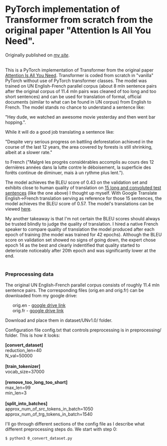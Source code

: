 # PyTorch implementation of Transformer from scratch from the original paper "Attention Is All You Need".

Originally published on [*my site*](https://alexgrishin.ai/pytorch_implementaion_of_attention_is_all_you_need).
<br /><br />

This is a PyTorch implementation of Transformer from the original paper [Attention Is All You Need](https://arxiv.org/pdf/1706.03762.pdf).
Transformer is coded from scratch in "vanilla" PyTorch without use of PyTorch transformer classes.
The model was trained on UN English-French parallel corpus (about 8 mln sentence pairs after the original corpus of 11.4 mln pairs
was cleaned of too long and too short sentences) and can be used for translation of formal,
official documents (similar to what can be found in UN corpus) from English to French. The model stands no chance to understand
 a sentence like:

"Hey dude, we watched an awesome movie yesterday and then went bar hopping.".

While it will do a good job translating a sentence like:

"Despite very serious progress on battling deforestation achieved in the course of the last 12 years,
the area covered by forests is still shrinking, albeit at a slower rate."

to French ("Malgré les progrès considérables accomplis au cours des 12 dernières années dans la lutte contre le déboisement,
la superficie des forêts continue de diminuer, mais à un rythme plus lent.").

The model achieves the BLEU score of 0.43 on the validation
set and exhibits close to human quality of translation on [15 long and convoluted test sentences](https://github.com/algrshn/machine-translation-transformer/blob/main/dataset/UNv1.0/other/my_own_15_sentences.txt)
(like the one above) I thought up myself.
With Google Translate English->French translation serving as reference for those 15 sentences,
the model achieves the BLEU score of 0.57. The model's translations can be viewed [here](https://github.com/algrshn/machine-translation-transformer/blob/main/dataset/UNv1.0/other/my_own_15_sentences_with_my_translation_greedy_search_epoch_14.txt).

My another takeaway is that I'm not certain the BLEU scores should always be trusted blindly to judge the quality of translation.
I hired a native French speaker to compare quality of translation the model produced after each epoch of training (the model was trained
for 42 epochs). Although the BLEU score on validation set showed no signs of going down, the expert chose epoch 14 as the best and
clearly indentified that
quality started to deteriorate noticeably after 20th epoch and was significantly lower at the end.<br /><br />

### Preprocessing data

The original UN English-French parallel corpus consists of roughly 11.4 mln sentence pairs. The corresponding files
(orig.en and orig.fr) can be downloaded
from my google drive:

&nbsp;&nbsp;&nbsp;&nbsp;&nbsp;&nbsp;orig.en - [google drive link](https://drive.google.com/file/d/1Wf3osSE6FV659H5KgM9IBtSd5_39hpFd)<br/> 
&nbsp;&nbsp;&nbsp;&nbsp;&nbsp;&nbsp;orig.fr - [google drive link](https://drive.google.com/file/d/1dkMh9xnxEBzcsgBi4jbYeFNmuhLnBOAB)

Download and place them in dataset/UNv1.0/ folder.

Configuration file config.txt that controls preprocessing is in preprocessing/ folder. This is how it looks:

**\[convert_dataset\]**<br>
reduction_len=40<br>
N_val=50000<br>
<br>
**\[train_tokenizer\]**<br>
vocab_size=37000<br>
<br>
**\[remove_too_long_too_short\]**<br>
max_len=99<br>
min_len=3<br>
<br>
**\[split_into_batches\]**<br>
approx_num_of_src_tokens_in_batch=1050<br>
approx_num_of_trg_tokens_in_batch=1540<br>

I'll go through different sections of the config file as I describe what different preprocessing steps do. We start with step 0:
```
$ python3 0_convert_dataset.py
```
